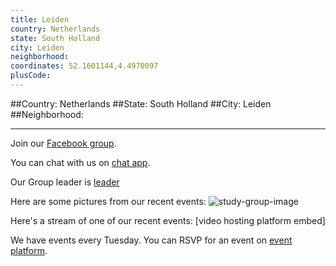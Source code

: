 ```yaml
---
title: Leiden
country: Netherlands
state: South Holland
city: Leiden
neighborhood: 
coordinates: 52.1601144,4.4970097
plusCode:
---
```


##Country: Netherlands
##State: South Holland
##City: Leiden
##Neighborhood: 
*****
Join our [Facebook group](https://www.facebook.com/groups/freecodecamp.leiden).

You can chat with us on [chat app]().

Our Group leader is [leader]()

Here are some pictures from our recent events:
![study-group-image]()

Here's a stream of one of our recent events:
[video hosting platform embed]

We have events every Tuesday. You can RSVP for an event on [event platform]().
